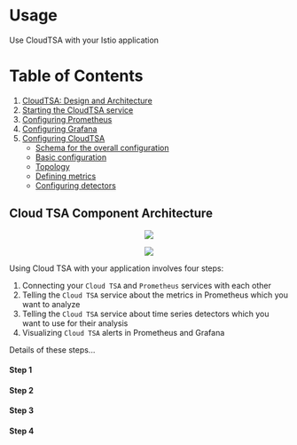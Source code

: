 # Usage

Use CloudTSA with your Istio application

# Table of Contents
1. [CloudTSA: Design and Architecture](#arch)
2. [Starting the CloudTSA service](#startup)
3. [Configuring Prometheus](#prometheus)
4. [Configuring Grafana](#grafana)
5. [Configuring CloudTSA](#cloudtsa)
    - [Schema for the overall configuration](#overall)
    - [Basic configuration](#basic)
    - [Topology](#topology)
    - [Defining metrics](#metrics)
    - [Configuring detectors](#detectors)

## Cloud TSA Component Architecture

<p align="center">
  <img src="https://raw.github.ibm.com/istio-research/iter8-docs/master/cloudtsa/img/crossproduct.png?token=AAAw2KaXBeOQmNS4hPcnyD3-fI_sYGK-ks5cWhW1wA%3D%3D">
</p>

<p align="center">
  <img src="https://raw.github.ibm.com/istio-research/iter8-docs/master/cloudtsa/img/cloudtsaarch.png?token=AAAw2FR3IBSdLCWdO5u8EMCyjw7slkJAks5cWhYEwA%3D%3D">
</p>



Using Cloud TSA with your application involves four steps:

1. Connecting your `Cloud TSA` and `Prometheus` services with each other
2. Telling the `Cloud TSA` service about the metrics in Prometheus which you want to analyze
3. Telling the `Cloud TSA` service about time series detectors which you want to use for their analysis
4. Visualizing `Cloud TSA` alerts in Prometheus and Grafana

Details of these steps...

#### Step 1

#### Step 2

#### Step 3

#### Step 4
